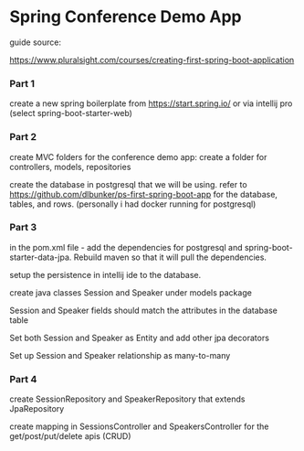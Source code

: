 # Spring Conference Demo App



guide source:

https://www.pluralsight.com/courses/creating-first-spring-boot-application

### Part 1

create a new spring boilerplate from https://start.spring.io/
or via intellij pro (select spring-boot-starter-web)

### Part 2

create MVC folders for the conference demo app: create a folder for controllers, models, repositories

create the database in postgresql that we will be using.
refer to https://github.com/dlbunker/ps-first-spring-boot-app for the database, tables, and rows.
(personally i had docker running for postgresql)

### Part 3

in the pom.xml file - add the dependencies for postgresql and spring-boot-starter-data-jpa.
Rebuild maven so that it will pull the dependencies.

setup the persistence in intellij ide to the database.

create java classes Session and Speaker under models package

Session and Speaker fields should match the attributes in the database table

Set both Session and Speaker as Entity and add other jpa decorators

Set up Session and Speaker relationship as many-to-many

### Part 4

create SessionRepository and SpeakerRepository that extends JpaRepository

create mapping in SessionsController and SpeakersController for the get/post/put/delete apis (CRUD)

